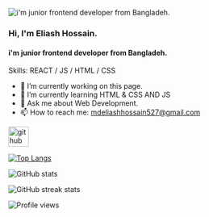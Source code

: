 ![i'm junior frontend developer from Bangladeh.](https://res.cloudinary.com/practicaldev/image/fetch/s--bLta6W8J--/c_imagga_scale,f_auto,fl_progressive,h_420,q_auto,w_1000/https://dev-to-uploads.s3.amazonaws.com/i/aohjuabx6sccnsrgkmco.jpg)
### Hi, I'm Eliash Hossain.
#### i'm junior frontend developer from Bangladeh.


<!-- I made this project just for fun, it allows you to create nice and simple GitHub Readme files that you can copy/paste and use in your profile. -->

Skills:  REACT / JS / HTML / CSS

- 🔭 I’m currently working on this page. 
- 🌱 I’m currently learning HTML & CSS AND JS 
- 💬 Ask me about Web Development. 
- 📫 How to reach me: mdeliashhossain527@gmail.com 


[<img src='https://cdn.jsdelivr.net/npm/simple-icons@3.0.1/icons/github.svg' alt='github' height='40'>](https://github.com/eliashhossain)  

[![Top Langs](https://github-readme-stats.vercel.app/api/top-langs/?username=eliashhossain)](https://github.com/anuraghazra/github-readme-stats)

![GitHub stats](https://github-readme-stats.vercel.app/api?username=eliashhossain&show_icons=true)  

![GitHub streak stats](https://github-readme-streak-stats.herokuapp.com/?user=eliashhossain)  

![Profile views](https://gpvc.arturio.dev/eliashhossain)  

